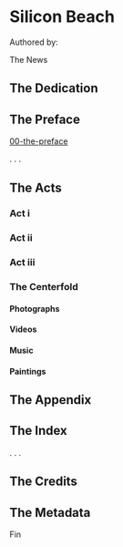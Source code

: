 # Silicon Beach

Authored by:

The News

## The Dedication

## The Preface

[00-the-preface](https://github.com/MichaelRCruz/silicon-beach/blob/master/01-the-preface.md)

. . .

## The Acts

### Act i

### Act ii

### Act iii

### The Centerfold
#### Photographs
#### Videos
#### Music
#### Paintings

## The Appendix

## The Index

. . .

## The Credits

## The Metadata

Fin
